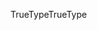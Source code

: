 <span data-ttu-id="1ed76-101">TrueType</span><span class="sxs-lookup"><span data-stu-id="1ed76-101">TrueType</span></span>